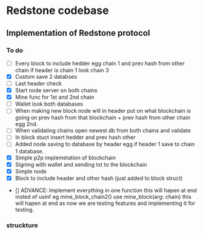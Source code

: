 # Redstone codebase
## Implementation of Redstone protocol
### To do
- [ ] Every block to include hedder egg chain 1 and prev hash from other chain if header is chain 1 look chain 3
- [x]  Custom save 2 databses
- [ ]  Last header check
- [x]  Start node server on both chains
- [x]  Mine func for 1st and 2nd chain
- [ ]  Wallet look both databases
- [ ]  When making new block node will in header put on what blockchain is going on prev hash from that blockchain + prev hash from other chain egg 2nd.
- [ ]  When validating chains open newest db from both chains and validate
- [ ] In block stuct insert hedder and prev hash other
- [ ]  Added node saving to database by header egg if header 1 save to chain 1 database.
- [x] Simple p2p implemetation of blockchain
- [x] Signing with wallet and sending txt to the blockchain
- [x] Simple node
- [x] Block to include header and other hash (just added to block struct)
- [] ADVANCE: Implement everything in one function this will hapen at end insted of usinf eg mine_block_chain2() use mine_block(arg: chain) this will hapen at end as now we are testing features and implementing it for testing.
### struckture
